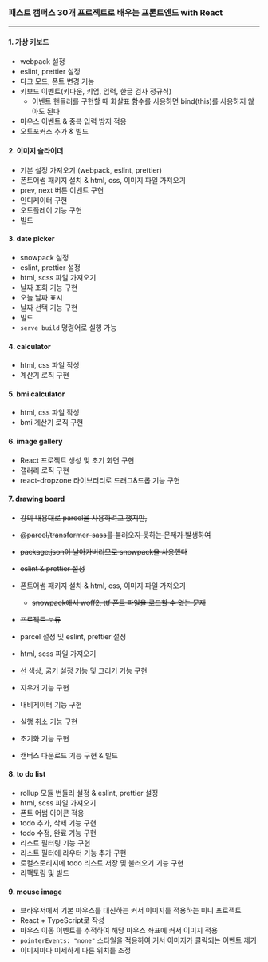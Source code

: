 ### 패스트 캠퍼스 30개 프로젝트로 배우는 프론트엔드 with React

---

#### 1. 가상 키보드

- webpack 설정
- eslint, prettier 설정
- 다크 모드, 폰트 변경 기능
- 키보드 이벤트(키다운, 키업, 입력, 한글 검사 정규식)
  - 이벤트 핸들러를 구현할 때 화살표 함수를 사용하면 bind(this)를 사용하지 않아도 된다
- 마우스 이벤트 & 중복 입력 방지 적용
- 오토포커스 추가 & 빌드

#### 2. 이미지 슬라이더

- 기본 설정 가져오기 (webpack, eslint, prettier)
- 폰트어썸 패키지 설치 & html, css, 이미지 파일 가져오기
- prev, next 버튼 이벤트 구현
- 인디케이터 구현
- 오토플레이 기능 구현
- 빌드

#### 3. date picker

- snowpack 설정
- eslint, prettier 설정
- html, scss 파일 가져오기
- 날짜 조회 기능 구현
- 오늘 날짜 표시
- 날짜 선택 기능 구현
- 빌드
- `serve build` 명령어로 실행 가능

#### 4. calculator

- html, css 파일 작성
- 계산기 로직 구현

#### 5. bmi calculator

- html, css 파일 작성
- bmi 계산기 로직 구현

#### 6. image gallery

- React 프로젝트 생성 및 초기 화면 구현
- 갤러리 로직 구현
- react-dropzone 라이브러리로 드래그&드롭 기능 구현

#### 7. drawing board

- ~~강의 내용대로 parcel을 사용하려고 했지만,~~
- ~~@parcel/transformer-sass를 불러오지 못하는 문제가 발생하여~~
- ~~package.json이 날아가버리므로 snowpack을 사용했다~~
- ~~eslint & prettier 설정~~
- ~~폰트어썸 패키지 설치 & html, css, 이미지 파일 가져오기~~
  - ~~snowpack에서 woff2, ttf 폰트 파일을 로드할 수 없는 문제~~
- ~~프로젝트 보류~~
  <br>

- parcel 설정 및 eslint, prettier 설정
- html, scss 파일 가져오기
- 선 색상, 굵기 설정 기능 및 그리기 기능 구현
- 지우개 기능 구현
- 내비게이터 기능 구현
- 실행 취소 기능 구현
- 초기화 기능 구현
- 캔버스 다운로드 기능 구현 & 빌드

#### 8. to do list

- rollup 모듈 번들러 설정 & eslint, prettier 설정
- html, scss 파일 가져오기
- 폰트 어썸 아이콘 적용
- todo 추가, 삭제 기능 구현
- todo 수정, 완료 기능 구현
- 리스트 필터링 기능 구현
- 리스트 필터에 라우터 기능 추가 구현
- 로컬스토리지에 todo 리스트 저장 및 불러오기 기능 구현
- 리팩토링 및 빌드

#### 9. mouse image

- 브라우저에서 기본 마우스를 대신하는 커서 이미지를 적용하는 미니 프로젝트
- React + TypeScript로 작성
- 마우스 이동 이벤트를 추적하여 해당 마우스 좌표에 커서 이미지 적용
- `pointerEvents: "none"` 스타일을 적용하여 커서 이미지가 클릭되는 이벤트 제거
- 이미지마다 미세하게 다른 위치를 조정
